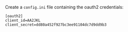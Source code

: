 Create a `config.ini` file containing the oauth2 credentials:

```
[oauth2]
client_id=AA2JKL
client_secret=dd80a452f927bc3ee91104dc7d9dd9b3
```